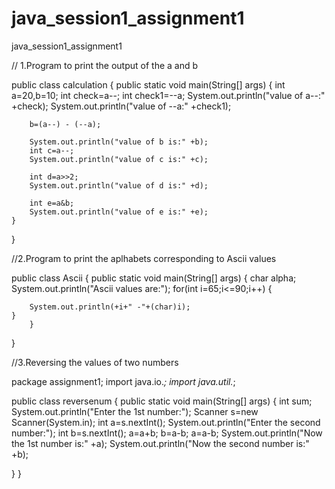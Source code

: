 # java_session1_assignment1
java_session1_assignment1

// 1.Program to print the output of the a and b

public class calculation {
	public static void main(String[] args) 
	{
		int a=20,b=10;
		int check=a--;
		int check1=--a;
		System.out.println("value of a--:" +check);
		System.out.println("value of --a:" +check1);
		
		b=(a--) - (--a);
		
		System.out.println("value of b is:" +b);
		int c=a--;
		System.out.println("value of c is:" +c);
		
		int d=a>>2;
		System.out.println("value of d is:" +d);
		
		int e=a&b;
		System.out.println("value of e is:" +e);
	}

}


//2.Program to print the aplhabets corresponding to Ascii values

public class Ascii {
	public static void main(String[] args)
	{
		char alpha;
		System.out.println("Ascii values are:");
		for(int i=65;i<=90;i++)
		{
			
		System.out.println(+i+" -"+(char)i);
	}
		}

}

//3.Reversing the values of two numbers
 
package assignment1;
import java.io.*;
import java.util.*;

public class reversenum {
public static void main(String[] args)
{
	int sum;
	System.out.println("Enter the 1st number:");
	Scanner s=new Scanner(System.in);
	int a=s.nextInt();
	System.out.println("Enter the second number:");
	int b=s.nextInt();
	a=a+b;
	b=a-b;
	a=a-b;
	System.out.println("Now the 1st number is:" +a);
	System.out.println("Now the second number is:" +b);
	
}
}

